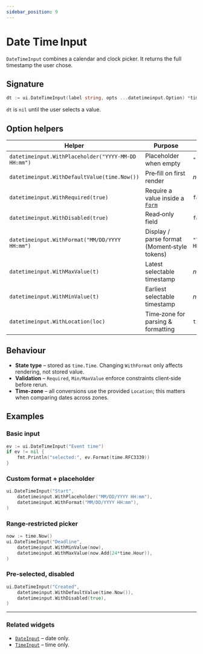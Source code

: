 ```yaml
---
sidebar_position: 9
---
```


# Date Time Input

`DateTimeInput` combines a calendar and clock picker. It returns the full timestamp the user chose.

## Signature

```go
dt := ui.DateTimeInput(label string, opts ...datetimeinput.Option) *time.Time
```

`dt` is `nil` until the user selects a value.

## Option helpers

| Helper | Purpose | Default |
|--------|---------|---------|
| `datetimeinput.WithPlaceholder("YYYY‑MM‑DD HH:mm")` | Placeholder when empty | `""` |
| `datetimeinput.WithDefaultValue(time.Now())` | Pre‑fill on first render | *nil* |
| `datetimeinput.WithRequired(true)` | Require a value inside a [`Form`](./form) | `false` |
| `datetimeinput.WithDisabled(true)` | Read‑only field | `false` |
| `datetimeinput.WithFormat("MM/DD/YYYY HH:mm")` | Display / parse format (Moment‑style tokens) | `"YYYY/MM/DD HH:MM:SS"` |
| `datetimeinput.WithMaxValue(t)` | Latest selectable timestamp | *nil* |
| `datetimeinput.WithMinValue(t)` | Earliest selectable timestamp | *nil* |
| `datetimeinput.WithLocation(loc)` | Time‑zone for parsing & formatting | `time.Local` |

## Behaviour

* **State type** – stored as `time.Time`. Changing `WithFormat` only affects rendering, not stored value.
* **Validation** – `Required`, `Min/MaxValue` enforce constraints client‑side before rerun.
* **Time‑zone** – all conversions use the provided `Location`; this matters when comparing dates across zones.

## Examples

### Basic input

```go
ev := ui.DateTimeInput("Event time")
if ev != nil {
    fmt.Println("selected:", ev.Format(time.RFC3339))
}
```

### Custom format + placeholder

```go
ui.DateTimeInput("Start",
    datetimeinput.WithPlaceholder("MM/DD/YYYY HH:mm"),
    datetimeinput.WithFormat("MM/DD/YYYY HH:mm"),
)
```

### Range‑restricted picker

```go
now := time.Now()
ui.DateTimeInput("Deadline",
    datetimeinput.WithMinValue(now),
    datetimeinput.WithMaxValue(now.Add(24*time.Hour)),
)
```

### Pre‑selected, disabled

```go
ui.DateTimeInput("Created",
    datetimeinput.WithDefaultValue(time.Now()),
    datetimeinput.WithDisabled(true),
)
```

---

### Related widgets

* [`DateInput`](./date-input) – date only.  
* [`TimeInput`](./time-input) – time only.